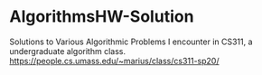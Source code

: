# AlgorithmsHW-Solution
Solutions to Various Algorithmic Problems I encounter in CS311, a undergraduate algorithm class. 
https://people.cs.umass.edu/~marius/class/cs311-sp20/
